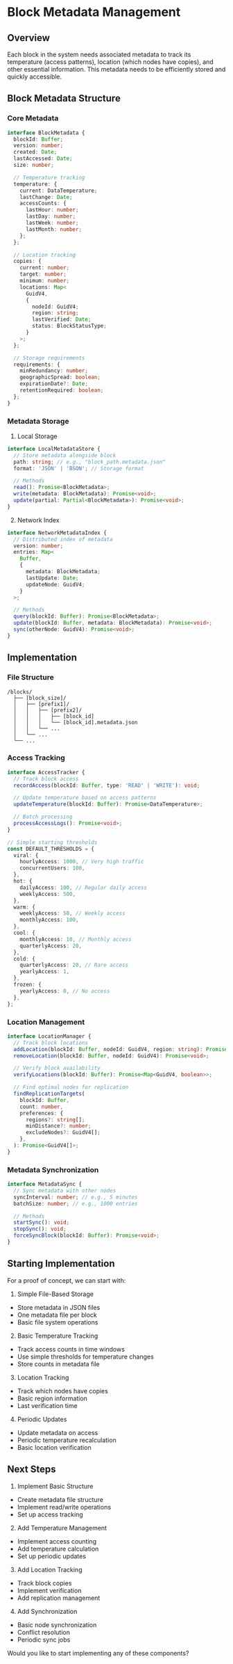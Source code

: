 # Block Metadata Management

## Overview

Each block in the system needs associated metadata to track its temperature (access patterns), location (which nodes have copies), and other essential information. This metadata needs to be efficiently stored and quickly accessible.

## Block Metadata Structure

### Core Metadata

```typescript
interface BlockMetadata {
  blockId: Buffer;
  version: number;
  created: Date;
  lastAccessed: Date;
  size: number;

  // Temperature tracking
  temperature: {
    current: DataTemperature;
    lastChange: Date;
    accessCounts: {
      lastHour: number;
      lastDay: number;
      lastWeek: number;
      lastMonth: number;
    };
  };

  // Location tracking
  copies: {
    current: number;
    target: number;
    minimum: number;
    locations: Map<
      GuidV4,
      {
        nodeId: GuidV4;
        region: string;
        lastVerified: Date;
        status: BlockStatusType;
      }
    >;
  };

  // Storage requirements
  requirements: {
    minRedundancy: number;
    geographicSpread: boolean;
    expirationDate?: Date;
    retentionRequired: boolean;
  };
}
```

### Metadata Storage

1. Local Storage

```typescript
interface LocalMetadataStore {
  // Store metadata alongside block
  path: string; // e.g., "block_path.metadata.json"
  format: 'JSON' | 'BSON'; // Storage format

  // Methods
  read(): Promise<BlockMetadata>;
  write(metadata: BlockMetadata): Promise<void>;
  update(partial: Partial<BlockMetadata>): Promise<void>;
}
```

2. Network Index

```typescript
interface NetworkMetadataIndex {
  // Distributed index of metadata
  version: number;
  entries: Map<
    Buffer,
    {
      metadata: BlockMetadata;
      lastUpdate: Date;
      updateNode: GuidV4;
    }
  >;

  // Methods
  query(blockId: Buffer): Promise<BlockMetadata>;
  update(blockId: Buffer, metadata: BlockMetadata): Promise<void>;
  sync(otherNode: GuidV4): Promise<void>;
}
```

## Implementation

### File Structure

```
/blocks/
  ├── [block_size]/
  │   ├── [prefix1]/
  │   │   ├── [prefix2]/
  │   │   │   ├── [block_id]
  │   │   │   └── [block_id].metadata.json
  │   │   └── ...
  │   └── ...
  └── ...
```

### Access Tracking

```typescript
interface AccessTracker {
  // Track block access
  recordAccess(blockId: Buffer, type: 'READ' | 'WRITE'): void;

  // Update temperature based on access patterns
  updateTemperature(blockId: Buffer): Promise<DataTemperature>;

  // Batch processing
  processAccessLogs(): Promise<void>;
}

// Simple starting thresholds
const DEFAULT_THRESHOLDS = {
  viral: {
    hourlyAccess: 1000, // Very high traffic
    concurrentUsers: 100,
  },
  hot: {
    dailyAccess: 100, // Regular daily access
    weeklyAccess: 500,
  },
  warm: {
    weeklyAccess: 50, // Weekly access
    monthlyAccess: 100,
  },
  cool: {
    monthlyAccess: 10, // Monthly access
    quarterlyAccess: 20,
  },
  cold: {
    quarterlyAccess: 20, // Rare access
    yearlyAccess: 1,
  },
  frozen: {
    yearlyAccess: 0, // No access
  },
};
```

### Location Management

```typescript
interface LocationManager {
  // Track block locations
  addLocation(blockId: Buffer, nodeId: GuidV4, region: string): Promise<void>;
  removeLocation(blockId: Buffer, nodeId: GuidV4): Promise<void>;

  // Verify block availability
  verifyLocations(blockId: Buffer): Promise<Map<GuidV4, boolean>>;

  // Find optimal nodes for replication
  findReplicationTargets(
    blockId: Buffer,
    count: number,
    preferences: {
      regions?: string[];
      minDistance?: number;
      excludeNodes?: GuidV4[];
    },
  ): Promise<GuidV4[]>;
}
```

### Metadata Synchronization

```typescript
interface MetadataSync {
  // Sync metadata with other nodes
  syncInterval: number; // e.g., 5 minutes
  batchSize: number; // e.g., 1000 entries

  // Methods
  startSync(): void;
  stopSync(): void;
  forceSyncBlock(blockId: Buffer): Promise<void>;
}
```

## Starting Implementation

For a proof of concept, we can start with:

1. Simple File-Based Storage

- Store metadata in JSON files
- One metadata file per block
- Basic file system operations

2. Basic Temperature Tracking

- Track access counts in time windows
- Use simple thresholds for temperature changes
- Store counts in metadata file

3. Location Tracking

- Track which nodes have copies
- Basic region information
- Last verification time

4. Periodic Updates

- Update metadata on access
- Periodic temperature recalculation
- Basic location verification

## Next Steps

1. Implement Basic Structure

- Create metadata file structure
- Implement read/write operations
- Set up access tracking

2. Add Temperature Management

- Implement access counting
- Add temperature calculation
- Set up periodic updates

3. Add Location Tracking

- Track block copies
- Implement verification
- Add replication management

4. Add Synchronization

- Basic node synchronization
- Conflict resolution
- Periodic sync jobs

Would you like to start implementing any of these components?
